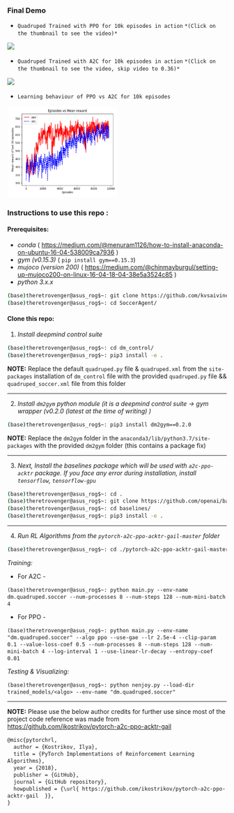 ### Final Demo

* ```Quadruped Trained with PPO for 10k episodes in action``` `*(Click on the thumbnail to see the video)*`


[<img src="https://img.youtube.com/vi/uRmXBiZup3M/maxresdefault.jpg" width="50%">](https://youtu.be/uRmXBiZup3M)

* ```Quadruped Trained with A2C for 10k episodes in action``` `*(Click on the thumbnail to see the video, skip video to 0.36)*`



[<img src="https://img.youtube.com/vi/II0lJA0f50c/maxresdefault.jpg" width="50%">](https://youtu.be/II0lJA0f50c) 

* ```Learning behaviour of PPO vs A2C for 10k episodes```

[<img src="a2c_ppo.png" width="50%">](a2c_ppo.png) 

### Instructions to use this repo :


#### Prerequisites:
* *conda* ( https://medium.com/@menuram1126/how-to-install-anaconda-on-ubuntu-16-04-538009ca7936 )
* *gym (v0.15.3)* ( `pip install gym==0.15.3`) 
* *mujoco (version 200)* ( https://medium.com/@chinmayburgul/setting-up-mujoco200-on-linux-16-04-18-04-38e5a3524c85 )
* *python 3.x.x*

```bash
(base)theretrovenger@asus_rog$~: git clone https://github.com/kvsaivineeth/Soccer-Playing-Quadruped-Agent.git SoccerAgent
(base)theretrovenger@asus_rog$~: cd SoccerAgent/
```

#### Clone this repo: 

1. *Install deepmind control suite* 

```bash
(base)theretrovenger@asus_rog$~: cd dm_control/
(base)theretrovenger@asus_rog$~: pip3 install -e .
```
**NOTE:** Replace the default ```quadruped.py``` file & ```quadruped.xml``` from the ```site-packages``` installation of ```dm_control``` file with the provided ```quadruped.py``` file && ```quadruped_soccer.xml``` file from this folder    

-----------------------------------------------------------------------------------------------------------------------------

2. *Install `dm2gym` python module (it is a deepmind control suite -> gym wrapper (v0.2.0 (latest at the time of writing) )*

```bash
(base)theretrovenger@asus_rog$~: pip3 install dm2gym==0.2.0 
```

**NOTE:** Replace the ```dm2gym``` folder in the ```anaconda3/lib/python3.7/site-packages``` with the provided ```dm2gym``` folder (this contains a package fix) 

-----------------------------------------------------------------------------------------------------------------------------

3. *Next, Install the baselines package which will be used with `a2c-ppo-acktr` package. If you face any error during installation, install `tensorflow`, `tensorflow-gpu`*

```bash
(base)theretrovenger@asus_rog$~: cd .
(base)theretrovenger@asus_rog$~: git clone https://github.com/openai/baselines.git
(base)theretrovenger@asus_rog$~: cd baselines/
(base)theretrovenger@asus_rog$~: pip3 install -e .
```
-----------------------------------------------------------------------------------------------------------------------------
4. *Run RL Algorithms from the ```pytorch-a2c-ppo-acktr-gail-master```  folder* 

```bash
(base)theretrovenger@asus_rog$~: cd ./pytorch-a2c-ppo-acktr-gail-master
```
*Training:*

   * For A2C -
    
    (base)theretrovenger@asus_rog$~: python main.py --env-name dm.quadruped.soccer --num-processes 8 --num-steps 128 --num-mini-batch 4


   * For PPO -
    
    (base)theretrovenger@asus_rog$~: python main.py --env-name "dm.quadruped.soccer" --algo ppo --use-gae --lr 2.5e-4 --clip-param 0.1 --value-loss-coef 0.5 --num-processes 8 --num-steps 128 --num-mini-batch 4 --log-interval 1 --use-linear-lr-decay --entropy-coef 0.01
    
*Testing & Visualizing:*

    (base)theretrovenger@asus_rog$~: python nenjoy.py --load-dir trained_models/<algo> --env-name "dm.quadruped.soccer"

-----------------------------------------------------------------------------------------------------------------------------

**NOTE:** Please use the below author credits for further use since most of the project code reference was made from https://github.com/ikostrikov/pytorch-a2c-ppo-acktr-gail 

```Citation :
@misc{pytorchrl,
  author = {Kostrikov, Ilya},
  title = {PyTorch Implementations of Reinforcement Learning Algorithms},
  year = {2018},
  publisher = {GitHub},
  journal = {GitHub repository},
  howpublished = {\url{ https://github.com/ikostrikov/pytorch-a2c-ppo-acktr-gail  }},
}
```
